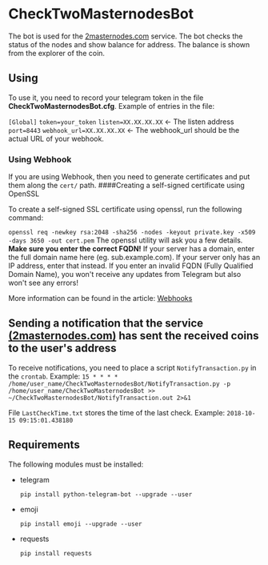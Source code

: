 # CheckTwoMasternodesBot

The bot is used for the [2masternodes.com](2masternodes.com) service. The bot checks the status of the nodes and show balance for address. The balance is shown from the explorer of the coin.

## Using

To use it, you need to record your telegram token in the file **CheckTwoMasternodesBot.cfg**. Example of entries in the file:

`[Global]`
`token=your_token`
`listen=XX.XX.XX.XX` 		<- The listen address
`port=8443`
`webhook_url=XX.XX.XX.XX`	<- The webhook_url should be the actual URL of your webhook.

### Using Webhook
If you are using Webhook, then you need to generate certificates and put them along the `cert/` path. 
####Creating a self-signed certificate using OpenSSL

To create a self-signed SSL certificate using openssl, run the following command:

`openssl req -newkey rsa:2048 -sha256 -nodes -keyout private.key -x509 -days 3650 -out cert.pem`
The openssl utility will ask you a few details. **Make sure you enter the correct FQDN!** If your server has a domain, enter the full domain name here (eg. sub.example.com). If your server only has an IP address, enter that instead. If you enter an invalid FQDN (Fully Qualified Domain Name), you won't receive any updates from Telegram but also won't see any errors!

More information can be found in the article: [Webhooks](https://github.com/python-telegram-bot/python-telegram-bot/wiki/Webhooks)

## Sending a notification that the service [(2masternodes.com)](2masternodes.com) has sent the received coins to the user's address
To receive notifications, you need to place a script `NotifyTransaction.py` in the `crontab`. Example:
`15 * * * * /home/user_name/CheckTwoMasternodesBot/NotifyTransaction.py -p /home/user_name/CheckTwoMasternodesBot >> ~/CheckTwoMasternodesBot/NotifyTransaction.out 2>&1`

File `LastCheckTime.txt` stores the time of the last check. Example:
`2018-10-15 09:15:01.438180`

## Requirements

The following modules must be installed:

- telegram

  `pip install python-telegram-bot --upgrade --user`

- emoji

  `pip install emoji --upgrade --user`

- requests

  `pip install requests`
